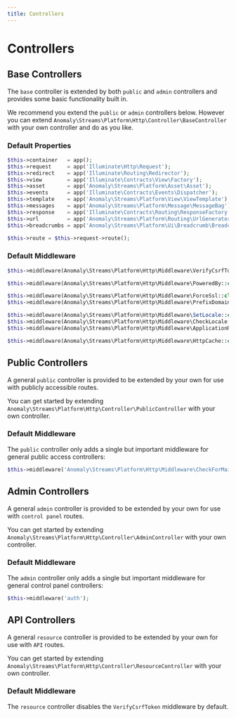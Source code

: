 ```yaml
---
title: Controllers
---
```


# Controllers

<div class="documentation__toc"></div>

## Base Controllers

The `base` controller is extended by both `public` and `admin` controllers and provides some basic functionality built in.

We recommend you extend the `public` or `admin` controllers below. However you can extend `Anomaly\Streams\Platform\Http\Controller\BaseController` with your own controller and do as you like.

### Default Properties

```php
$this->container   = app();
$this->request     = app('Illuminate\Http\Request');
$this->redirect    = app('Illuminate\Routing\Redirector');
$this->view        = app('Illuminate\Contracts\View\Factory');
$this->asset       = app('Anomaly\Streams\Platform\Asset\Asset');
$this->events      = app('Illuminate\Contracts\Events\Dispatcher');
$this->template    = app('Anomaly\Streams\Platform\View\ViewTemplate');
$this->messages    = app('Anomaly\Streams\Platform\Message\MessageBag');
$this->response    = app('Illuminate\Contracts\Routing\ResponseFactory');
$this->url         = app('Anomaly\Streams\Platform\Routing\UrlGenerator');
$this->breadcrumbs = app('Anomaly\Streams\Platform\Ui\Breadcrumb\BreadcrumbCollection');

$this->route = $this->request->route();
```

### Default Middleware

```php
$this->middleware(Anomaly\Streams\Platform\Http\Middleware\VerifyCsrfToken::class);

$this->middleware(Anomaly\Streams\Platform\Http\Middleware\PoweredBy::class);

$this->middleware(Anomaly\Streams\Platform\Http\Middleware\ForceSsl::class);
$this->middleware(Anomaly\Streams\Platform\Http\Middleware\PrefixDomain::class);

$this->middleware(Anomaly\Streams\Platform\Http\Middleware\SetLocale::class);
$this->middleware(Anomaly\Streams\Platform\Http\Middleware\CheckLocale::class);
$this->middleware(Anomaly\Streams\Platform\Http\Middleware\ApplicationReady::class);

$this->middleware(Anomaly\Streams\Platform\Http\Middleware\HttpCache::class);
```


## Public Controllers

A general `public` controller is provided to be extended by your own for use with publicly accessible routes.

You can get started by extending `Anomaly\Streams\Platform\Http\Controller\PublicController` with your own controller.

### Default Middleware

The `public` controller only adds a single but important middleware for general public access controllers:

```php
$this->middleware('Anomaly\Streams\Platform\Http\Middleware\CheckForMaintenanceMode');
```


## Admin Controllers

A general `admin` controller is provided to be extended by your own for use with `control panel` routes.

You can get started by extending `Anomaly\Streams\Platform\Http\Controller\AdminController` with your own controller.

### Default Middleware

The `admin` controller only adds a single but important middleware for general control panel controllers:

```php
$this->middleware('auth');
```


## API Controllers

A general `resource` controller is provided to be extended by your own for use with `API` routes.

You can get started by extending `Anomaly\Streams\Platform\Http\Controller\ResourceController` with your own controller.

### Default Middleware

The `resource` controller disables the `VerifyCsrfToken` middleware by default.
